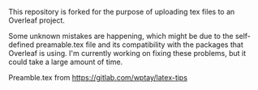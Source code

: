 This repository is forked for the purpose of uploading tex files to an Overleaf project.

Some unknown mistakes are happening, which might be due to the self-defined preamable.tex file and its compatibility with the packages that Overleaf is using. I'm currently working on fixing these problems, but it could take a large amount of time.

Preamble.tex from https://gitlab.com/wptay/latex-tips
